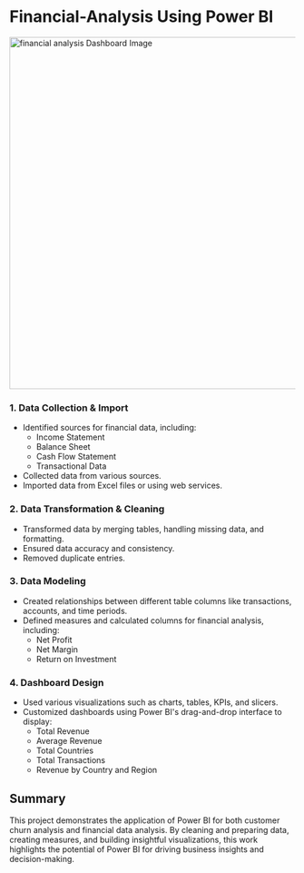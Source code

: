 # Financial-Analysis Using Power BI

<img width="620" alt="financial analysis Dashboard Image" src="https://github.com/user-attachments/assets/710bd051-cb86-4c5f-a8a0-abf1e23baa4f" />


### 1. Data Collection & Import
- Identified sources for financial data, including:
  - Income Statement
  - Balance Sheet
  - Cash Flow Statement
  - Transactional Data
- Collected data from various sources.
- Imported data from Excel files or using web services.

### 2. Data Transformation & Cleaning
- Transformed data by merging tables, handling missing data, and formatting.
- Ensured data accuracy and consistency.
- Removed duplicate entries.

### 3. Data Modeling
- Created relationships between different table columns like transactions, accounts, and time periods.
- Defined measures and calculated columns for financial analysis, including:
  - Net Profit
  - Net Margin
  - Return on Investment

### 4. Dashboard Design
- Used various visualizations such as charts, tables, KPIs, and slicers.
- Customized dashboards using Power BI's drag-and-drop interface to display:
  - Total Revenue
  - Average Revenue
  - Total Countries
  - Total Transactions
  - Revenue by Country and Region

## Summary
This project demonstrates the application of Power BI for both customer churn analysis and financial data analysis. By cleaning and preparing data, creating measures, and building insightful visualizations, this work highlights the potential of Power BI for driving business insights and decision-making.
